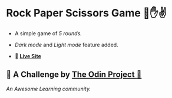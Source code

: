 # Rock Paper Scissors Game :punch::hand::v:

- A simple game of *5 rounds.*

- *Dark mode* and *Light mode* feature added. 

- :rocket: **[Live Site](https://smita-14.github.io/rock-paper-scissor-game/)**


## :cherry_blossom: A Challenge by [The Odin Project :purple_heart:](https://www.theodinproject.com/lessons/foundations-revisiting-rock-paper-scissors)

*An Awesome Learning community.*
